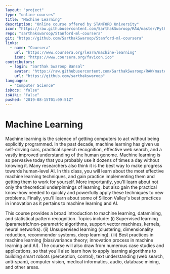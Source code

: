 ```yaml
---
layout: "project"
type: "online-courses"
title: "Machine Learning"
description: "Online course offered by STANFORD University"
icon: "https://raw.githubusercontent.com/SarthakSwaroop/RAW/master/Python-for-Data-Science_Icon.png"
repo: "sarthakswaroop/Stanford-ml-coursera"
git: "https://github.com/SarthakSwaroop/Stanford-ml-coursera"
links: 
  - name: "Coursera"
    url: "https://www.coursera.org/learn/machine-learning"
    icon: "https://www.coursera.org/favicon.ico"
contributors: 
  - login: "Sarthak Swaroop Bansal"
    avatar: "https://raw.githubusercontent.com/SarthakSwaroop/RAW/master/mee.jpg"
    url: "https://github.com/sarthakswaroop"
languages: 
  - "Computer Science"
isDocs: "false"
isWiki: "false"
pushed: "2019-08-15T01:09:51Z"
---
```



# Machine Learning
Machine learning is the science of getting computers to act without being explicitly programmed. In the past decade, machine learning has given us self-driving cars, practical speech recognition, effective web search, and a vastly improved understanding of the human genome. Machine learning is so pervasive today that you probably use it dozens of times a day without knowing it. Many researchers also think it is the best way to make progress towards human-level AI. In this class, you will learn about the most effective machine learning techniques, and gain practice implementing them and getting them to work for yourself. More importantly, you'll learn about not only the theoretical underpinnings of learning, but also gain the practical know-how needed to quickly and powerfully apply these techniques to new problems. Finally, you'll learn about some of Silicon Valley's best practices in innovation as it pertains to machine learning and AI.

This course provides a broad introduction to machine learning, datamining, and statistical pattern recognition. Topics include: (i) Supervised learning (parametric/non-parametric algorithms, support vector machines, kernels, neural networks). (ii) Unsupervised learning (clustering, dimensionality reduction, recommender systems, deep learning). (iii) Best practices in machine learning (bias/variance theory; innovation process in machine learning and AI). The course will also draw from numerous case studies and applications, so that you'll also learn how to apply learning algorithms to building smart robots (perception, control), text understanding (web search, anti-spam), computer vision, medical informatics, audio, database mining, and other areas.
